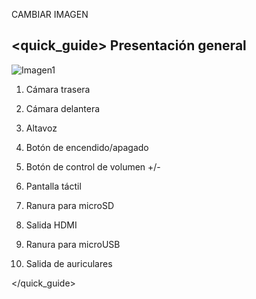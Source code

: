 CAMBIAR IMAGEN

## <quick_guide> Presentación general


![Imagen1](http://static.energysistem.com/images/manuals/39935/53980401b9a92.jpg)
1. Cámara trasera

2. Cámara delantera

3. Altavoz

4. Botón de encendido/apagado

5. Botón de control de volumen +/-

6. Pantalla táctil

7. Ranura para microSD

8. Salida HDMI

9. Ranura para microUSB

10. Salida de auriculares

</quick_guide>
